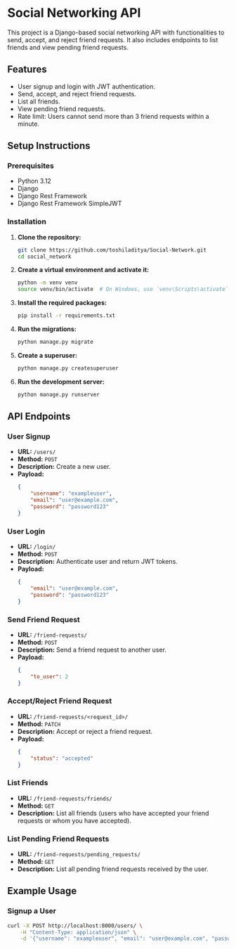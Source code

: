 # Social Networking API

This project is a Django-based social networking API with functionalities to send, accept, and reject friend requests. It also includes endpoints to list friends and view pending friend requests.

## Features

- User signup and login with JWT authentication.
- Send, accept, and reject friend requests.
- List all friends.
- View pending friend requests.
- Rate limit: Users cannot send more than 3 friend requests within a minute.

## Setup Instructions

### Prerequisites

- Python 3.12
- Django
- Django Rest Framework
- Django Rest Framework SimpleJWT

### Installation

1. **Clone the repository:**

    ```bash
    git clone https://github.com/toshiladitya/Social-Network.git
    cd social_network
    ```

2. **Create a virtual environment and activate it:**

    ```bash
    python -m venv venv
    source venv/bin/activate  # On Windows, use `venv\Scripts\activate`
    ```

3. **Install the required packages:**

    ```bash
    pip install -r requirements.txt
    ```

4. **Run the migrations:**

    ```bash
    python manage.py migrate
    ```

5. **Create a superuser:**

    ```bash
    python manage.py createsuperuser
    ```

6. **Run the development server:**

    ```bash
    python manage.py runserver
    ```

## API Endpoints

### User Signup

- **URL:** `/users/`
- **Method:** `POST`
- **Description:** Create a new user.
- **Payload:**
    ```json
    {
        "username": "exampleuser",
        "email": "user@example.com",
        "password": "password123"
    }
    ```

### User Login

- **URL:** `/login/`
- **Method:** `POST`
- **Description:** Authenticate user and return JWT tokens.
- **Payload:**
    ```json
    {
        "email": "user@example.com",
        "password": "password123"
    }
    ```

### Send Friend Request

- **URL:** `/friend-requests/`
- **Method:** `POST`
- **Description:** Send a friend request to another user.
- **Payload:**
    ```json
    {
        "to_user": 2
    }
    ```

### Accept/Reject Friend Request

- **URL:** `/friend-requests/<request_id>/`
- **Method:** `PATCH`
- **Description:** Accept or reject a friend request.
- **Payload:**
    ```json
    {
        "status": "accepted"
    }
    ```

### List Friends

- **URL:** `/friend-requests/friends/`
- **Method:** `GET`
- **Description:** List all friends (users who have accepted your friend requests or whom you have accepted).

### List Pending Friend Requests

- **URL:** `/friend-requests/pending_requests/`
- **Method:** `GET`
- **Description:** List all pending friend requests received by the user.

## Example Usage

### Signup a User

```bash
curl -X POST http://localhost:8000/users/ \
    -H "Content-Type: application/json" \
    -d '{"username": "exampleuser", "email": "user@example.com", "password": "password123"}'
